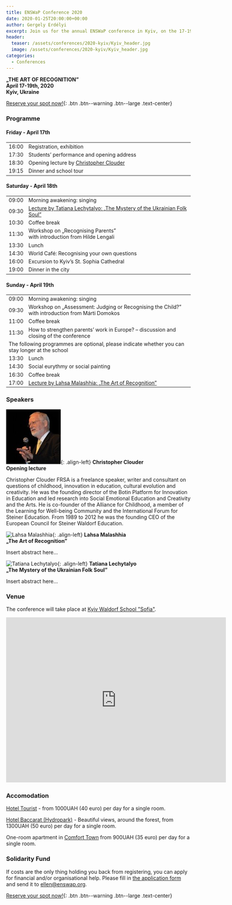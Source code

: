 ```yaml
---
title: ENSWaP Conference 2020
date: 2020-01-25T20:00:00+00:00
author: Gergely Erdélyi
excerpt: Join us for the annual ENSWaP conference in Kyiv, on the 17-19th of April, 2020.
header:
  teaser: /assets/conferences/2020-kyiv/Kyiv_header.jpg
  image: /assets/conferences/2020-kyiv/Kyiv_header.jpg
categories:
  - Conferences
---
```

<b>„THE ART OF RECOGNITION”</b><br>
<b>April 17-19th, 2020</b><br>
<b>Kyiv, Ukraine</b>

[Reserve your spot now!](https://forms.gle/yuUU6fBhG8AKdUGd7){: .btn .btn--warning .btn--large .text-center}


### Programme

#### Friday - April 17th

<table>
  <tbody>
    <tr>
      <td width="1%">16:00</td>
      <td>Registration, exhibition</td>
    </tr>
    <tr>
      <td>17:30</td>
      <td>Students’ performance and opening address</td>
    </tr>
    <tr>
      <td>18:30</td>
      <td>Opening lecture by <a href="#Christopher">Christopher Clouder</a></td>
    </tr>
    <tr>
      <td>19:15</td>
      <td>Dinner and school tour</td>
    </tr>
  </tbody>
</table>

#### Saturday - April 18th

<table>
  <tbody>
    <tr>
      <td width="1%">09:00</td>
      <td>Morning awakening: singing</td>
    </tr>
    <tr>
      <td>09:30</td>
      <td><a href="#Tatiana">Lecture by Tatiana Lechytalyo: „The Mystery of the Ukrainian Folk Soul”</a></td>
    </tr>
    <tr>
      <td>10:30</td>
      <td>Coffee break</td>
    </tr>
    <tr>
      <td>11:30</td>
      <td>Workshop on „Recognising Parents”<br>with introduction from Hilde Lengali</td>
    </tr>
    <tr>
      <td>13:30</td>
      <td>Lunch</td>
    </tr>
    <tr>
      <td>14:30</td>
      <td>World Café: Recognising your own questions</td>
    </tr>
    <tr>
      <td>16:00</td>
      <td>Excursion to Kyiv’s St. Sophia Cathedral</td>
    </tr>
    <tr>
      <td>19:00</td>
      <td>Dinner in the city</td>
    </tr>
  </tbody>
</table>

#### Sunday - April 19th

<table>
  <tbody>
    <tr>
      <td width="1%">09:00</td>
      <td>Morning awakening: singing</td>
    </tr>
    <tr>
      <td>09:30</td>
      <td>Workshop on „Assessment: Judging or Recognising the Child?”<br>with introduction from Márti Domokos</td>
    </tr>
    <tr>
      <td>11:00</td>
      <td>Coffee break</td>
    </tr>
    <tr>
      <td>11:30</td>
      <td>How to strengthen parents’ work in Europe? – discussion and closing of the conference</td>
    </tr>
    <tr>
      <td colspan="2">The following programmes are optional, please indicate whether you can stay longer at the school</td>
    </tr>
    <tr>
      <td>13:30</td>
      <td>Lunch</td>
    </tr>
    <tr>
      <td>14:30</td>
      <td>Social eurythmy or social painting</td>
    </tr>
    <tr>
      <td>16:30</td>
      <td>Coffee break</td>
    </tr>
    <tr>
      <td>17:00</td>
      <td><a href="#Lahsa">Lecture by Lahsa Malashhia: „The Art of Recognition”</a></td>
    </tr>
  </tbody>
</table>

### Speakers

<a name="Christopher"></a>![Christopher Clouder](/assets/conferences/2020-kyiv/christopher_clouder.jpg){: .align-left}
**Christopher Clouder**<br>
**Opening lecture**

<p style="clear:both">
Christopher Clouder FRSA is a freelance speaker, writer and consultant on questions of childhood,
innovation in education, cultural evolution and creativity. He was the founding director of the 
Botin Platform for Innovation in Education and led research into Social Emotional Education and
Creativity and the Arts. He is co-founder of the Alliance for Childhood, a member of the
Learning for Well-being Community and the International Forum for Steiner Education. 
From 1989 to 2012 he was the founding CEO of the European Council for Steiner Waldorf Education.
</p>

<a name="Lahsa"></a>![Lahsa Malashhia](/assets/conferences/2020-kyiv/lahsa_malashhia.jpg){: .align-left}
**Lahsa Malashhia**<br>
**„The Art of Recognition”** 

<p style="clear:both">
Insert abstract here...
</p>

<a name="Tatiana"></a>![Tatiana Lechytalyo](/assets/conferences/2020-kyiv/tatiana_lechytalyo.jpg){: .align-left}
**Tatiana Lechytalyo**<br>
**„The Mystery of the Ukrainian Folk Soul”** 

<p style="clear:both">
Insert abstract here...
</p>


### Venue

The conference will take place at [Kyiv Waldorf School "Sofia"](https://www.facebook.com/KyivSophiaWaldorf/).

<iframe src="https://www.google.com/maps/embed?pb=!1m18!1m12!1m3!1d2541.4032774342554!2d30.60727191538766!3d50.43358859646123!2m3!1f0!2f0!3f0!3m2!1i1024!2i768!4f13.1!3m3!1m2!1s0x40d4c564187661c3%3A0x37370485bf24e3fc!2sKiev%20Waldorf%20School%20%22Sofia%22!5e0!3m2!1shu!2shu!4v1579981474089!5m2!1shu!2shu" width="600" height="450" frameborder="0" style="border:0;" allowfullscreen=""></iframe>


### Accomodation

[Hotel Tourist](http://hotel-tourist.kiev.ua/en/) - from 1000UAH (40 euro) per day for a single room.

[Hotel Baccarat (Hydropark)](https://bakkara-hotel.com.ua/en/) - Beautiful views, around the forest,
from 1300UAH (50 euro) per day for a single room.

One-room apartment in [Comfort Town](https://booking.com/hotel/ua/kvartira-studiia-v-zhk-komfort-taun.html)
from 900UAH (35 euro) per day for a single room.


### Solidarity Fund

If costs are the only thing holding you back from registering, you can apply for financial and/or organisational help. Please fill in [the application form](/assets/conferences/2020-kyiv/ENSWaP_Application_Form.pdf) and send it to [ellen@enswap.org](mailto:ellen@enswap.org).


[Reserve your spot now!](https://forms.gle/yuUU6fBhG8AKdUGd7){: .btn .btn--warning .btn--large .text-center}
